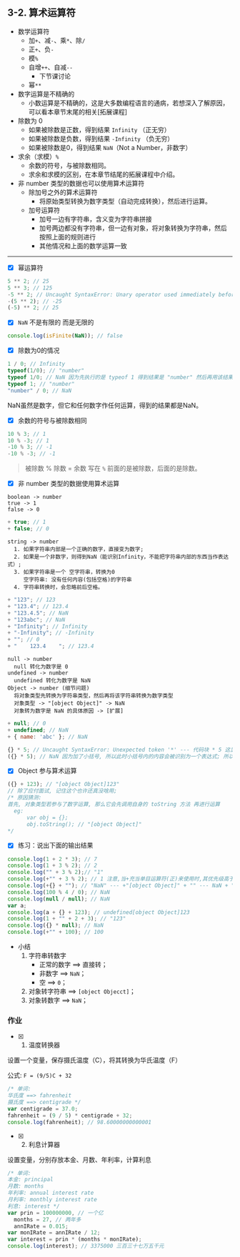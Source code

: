 
## 3-2. 算术运算符

- 数学运算符
  - 加`+`、减`-`、乘`*`、除`/`
  - 正`+`、负`-`
  - 模`%`
  - 自增`++`、自减`--`
    - 下节课讨论
  - 幂`**`
- 数字运算是不精确的
  - 小数运算是不精确的，这是大多数编程语言的通病，若想深入了解原因，可以看本章节末尾的相关[拓展课程]
- 除数为 0
  - 如果被除数是正数，得到结果 `Infinity` （正无穷）
  - 如果被除数是负数，得到结果 `-Infinity` （负无穷）
  - 如果被除数是0，得到结果 `NaN`（Not a Number，非数字）
- 求余（求模）`%`
  - 余数的符号，与被除数相同。
  - 求余和求模的区别，在本章节结尾的拓展课程中介绍。
- 非 number 类型的数据也可以使用算术运算符
  - 除加号之外的算术运算符
    - 将原始类型转换为数字类型（自动完成转换），然后进行运算。
  - 加号运算符
    - 加号一边有字符串，含义变为字符串拼接
    - 加号两边都没有字符串，但一边有对象，将对象转换为字符串，然后按照上面的规则进行
    - 其他情况和上面的数学运算一致


---

- [x] 幂运算符

```js
5 ** 2; // 25
5 ** 3; // 125
-5 ** 2; // Uncaught SyntaxError: Unary operator used immediately before exponentiation expression. Parenthesis must be used to disambiguate operator precedence (没看懂)
-(5 ** 2); // -25
(-5) ** 2; // 25
```

- [x]  `NaN` 不是有限的 而是无限的

```js
console.log(isFinite(NaN)); // false
```

- [x] 除数为0的情况

```js
1 / 0; // Infinity
typeof(1/0); // "number"
typeof 1/0; // NaN 因为先执行的是 typeof 1 得到结果是 "number" 然后再用该结果 "number" / 0
typeof 1; // "number"
"number" / 0; // NaN
```

NaN虽然是数字，但它和任何数字作任何运算，得到的结果都是NaN。

- [x] 余数的符号与被除数相同

```js
10 % 3; // 1
10 % -3; // 1
-10 % 3; // -1
-10 % -3; // -1
```

> 被除数 % 除数 = 余数
> 写在 `%` 前面的是被除数，后面的是除数。

- [x] 非 number 类型的数据使用算术运算

```
boolean -> number
true -> 1
false -> 0
```

```js
+ true; // 1
+ false; // 0
```

```
string -> number
  1. 如果字符串内部是一个正确的数字，直接变为数字;
  2. 如果是一个非数字，则得到NaN（能识别Infinity，不能把字符串内部的东西当作表达式）;
  3. 如果字符串是一个 空字符串，转换为0
     空字符串: 没有任何内容(包括空格)的字符串
  4. 字符串转换时，会忽略前后空格。
```

```js
+ "123"; // 123
+ "123.4"; // 123.4
+ "123.4.5"; // NaN
+ "123abc"; // NaN
+ "Infinity"; // Infinity
+ "-Infinity"; // -Infinity
+ ""; // 0
+ "    123.4    "; // 123.4
```

```
null -> number
  null 转化为数字是 0
undefined -> number
  undefined 转化为数字是 NaN
Object -> number (细节问题)
  将对象类型先转换为字符串类型，然后再将该字符串转换为数字类型
  对象类型 -> "[object Object]" -> NaN
  对象转为数字是 NaN 的具体原因 -> [扩展]
```

```js
+ null; // 0
+ undefined; // NaN
+ { name: 'abc' }; // NaN
```

```js
{} * 5; // Uncaught SyntaxError: Unexpected token '*' --- 代码块 * 5 这显然是不符合语法规范的
({} * 5); // NaN 因为加了小括号, 所以此时小括号内的内容会被识别为一个表达式; 所以 空对象 {} 会先被识别为 NaN, 然后再 NaN * 5 结果自然就是 NaN 了
```

- [x] Object 参与算术运算

```js
({} + 123); // "[object Object]123"
// 除了应付面试, 记住这个也许还真没啥用;
/* 原因猜测:
首先, 对象类型若参与了数字运算, 那么它会先调用自身的 toString 方法 再进行运算
  eg:
      var obj = {};
      obj.toString(); // "[object Object]"
*/
```


- [x] 练习：说出下面的输出结果

```js
console.log(1 + 2 * 3); // 7
console.log(1 + 3 % 2); // 2
console.log("" + 3 % 2);// "1"
console.log(+"" + 3 % 2); // 1 注意,当+充当单目运算符(正)来使用时,其优先级高于乘 除 取余
console.log(+{} + ""); // "NaN" --- +"[object Object]" + "" --- NaN + "" --- "NaN"
console.log(100 % 4 / 0); // NaN
console.log(null / null); // NaN
var a;
console.log(a + {} + 123); // undefined[object Object]123
console.log(1 + "" + 2 + 3); // "123"
console.log({} * null); // NaN
console.log(+"" + 100); // 100
```

- 小结
  1. 字符串转数字
     - 正常的数字 ==> 直接转；
     - 非数字 ==> `NaN`；
     - 空 ==> `0`；
  2. 对象转字符串 ==> `[object Objecct]`；
  3. 对象转数字 ==> `NaN`；

### 作业

- [x] 1. 温度转换器

设置一个变量，保存摄氏温度（C），将其转换为华氏温度（F）

公式: `F = (9/5)C + 32`

```js
/* 单词:
华氏度 ==> fahrenheit
摄氏度 ==> centigrade */
var centigrade = 37.0;
fahrenheit = (9 / 5) * centigrade + 32;
console.log(fahrenheit); // 98.60000000000001
```

- [x] 2. 利息计算器

设置变量，分别存放本金、月数、年利率，计算利息

```js
/* 单词:
本金: principal
月数: months
年利率: annual interest rate
月利率: monthly interest rate
利息: interest */
var prin = 100000000, // 一个亿
  months = 27, // 两年多
  annIRate = 0.015;
var monIRate = annIRate / 12;
var interest = prin * (months * monIRate);
console.log(interest); // 3375000 三百三十七万五千元
```

